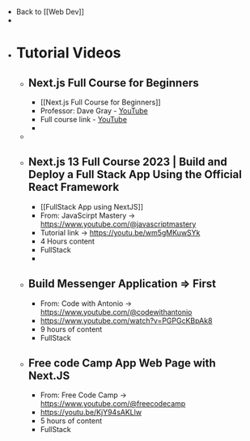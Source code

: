 - Back to [[Web Dev]]
-
- # Tutorial Videos
	- ## Next.js Full Course for Beginners
		- [[Next.js Full Course for Beginners]]
		- Professor: Dave Gray - [YouTube](https://www.youtube.com/@DaveGrayTeachesCode)
		- Full course link - [YouTube](https://www.youtube.com/watch?v=843nec-IvW0&themeRefresh=1)
		-
	-
	- ## Next.js 13 Full Course 2023 | Build and Deploy a Full Stack App Using the Official React Framework
		- [[FullStack App using NextJS]]
		- From: JavaScirpt Mastery -> https://www.youtube.com/@javascriptmastery
		- Tutorial link -> https://youtu.be/wm5gMKuwSYk
		- 4 Hours content
		- FullStack
		-
	- ## Build Messenger Application => First
		- From: Code with Antonio -> https://www.youtube.com/@codewithantonio
		- https://www.youtube.com/watch?v=PGPGcKBpAk8
		- 9 hours of content
		- FullStack
	- ## Free code Camp App Web Page with Next.JS
		- From: Free Code Camp -> https://www.youtube.com/@freecodecamp
		- https://youtu.be/KjY94sAKLlw
		- 5 hours of content
		- FullStack